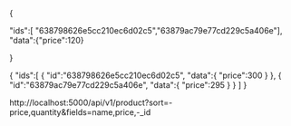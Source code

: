 <!--Onek gulu data ekshate update korle data patanur format -->

{

"ids":[ "638798626e5cc210ec6d02c5","63879ac79e77cd229c5a406e"],
"data":{"price":120}

}

<!-- Onek data update korbo but different different value dia -->

{
"ids":[
{
"id":"638798626e5cc210ec6d02c5",
"data":{
"price":300
}
},
{
"id":"63879ac79e77cd229c5a406e",
"data":{
"price":295
}
}
]
}

<!-- Advanced filtering -->
<!-- - dia dile oita bad dia baki sob dekhabe -->

http://localhost:5000/api/v1/product?sort=-price,quantity&fields=name,price,-\_id
